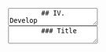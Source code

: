 <section data-markdown>
    <textarea data-template>
        ## IV. Develop
    </textarea>
</section>

<section data-markdown>
    <textarea data-template>
        ### Title
    </textarea>
</section>